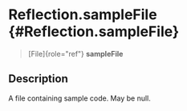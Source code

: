 Reflection.sampleFile {#Reflection.sampleFile}
=====================

> [File]{role="ref"} **sampleFile**

Description
-----------

A file containing sample code. May be null.

